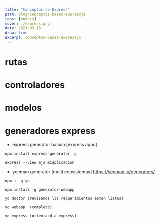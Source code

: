 ```yaml
---
title: "Conceptos de Express"
path: blog/conceptos-bases-expressjs
tags: [nodejs]
cover: ./express.png
date: 2021-03-16
draw: true
excerpt: conceptos-bases-expressjs
---
```


# rutas

# controladores

# modelos

# generadores express

- express generator basico [express apps]

```
npm install express-generator -g
```

```
express --view ejs miaplicacion
```

- yoeman generator [multi ecosistemas] https://yeoman.io/generators/

```
npm i -g yo
```

```
npm install -g generator-webapp
```

```
yo doctor (revisamos los requerimientos esten listos)
```

```
yo webapp  (completo)
```

```
yo express (orientaod a express)
```
